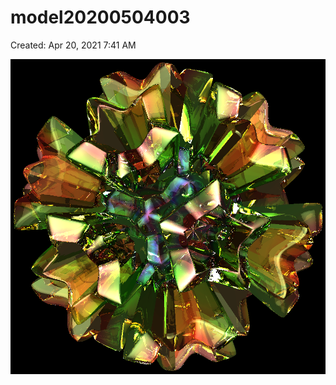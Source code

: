 # model20200504003

Created: Apr 20, 2021 7:41 AM

![model20200504003%20fde724eb268341629e2dcf0e5410e563/model20200504003.png](model20200504003%20fde724eb268341629e2dcf0e5410e563/model20200504003.png)
